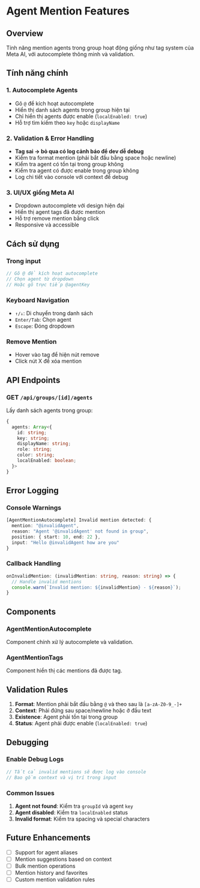 # Agent Mention Features

## Overview
Tính năng mention agents trong group hoạt động giống như tag system của Meta AI, với autocomplete thông minh và validation.

## Tính năng chính

### 1. Autocomplete Agents
- Gõ `@` để kích hoạt autocomplete
- Hiển thị danh sách agents trong group hiện tại
- Chỉ hiển thị agents được enable (`localEnabled: true`)
- Hỗ trợ tìm kiếm theo `key` hoặc `displayName`

### 2. Validation & Error Handling
- **Tag sai → bỏ qua có log cảnh báo để dev dễ debug**
- Kiểm tra format mention (phải bắt đầu bằng space hoặc newline)
- Kiểm tra agent có tồn tại trong group không
- Kiểm tra agent có được enable trong group không
- Log chi tiết vào console với context để debug

### 3. UI/UX giống Meta AI
- Dropdown autocomplete với design hiện đại
- Hiển thị agent tags đã được mention
- Hỗ trợ remove mention bằng click
- Responsive và accessible

## Cách sử dụng

### Trong input
```typescript
// Gõ @ để kích hoạt autocomplete
// Chọn agent từ dropdown
// Hoặc gõ trực tiếp @agentKey
```

### Keyboard Navigation
- `↑/↓`: Di chuyển trong danh sách
- `Enter/Tab`: Chọn agent
- `Escape`: Đóng dropdown

### Remove Mention
- Hover vào tag để hiện nút remove
- Click nút X để xóa mention

## API Endpoints

### GET `/api/groups/[id]/agents`
Lấy danh sách agents trong group:
```typescript
{
  agents: Array<{
    id: string;
    key: string;
    displayName: string;
    role: string;
    color: string;
    localEnabled: boolean;
  }>
}
```

## Error Logging

### Console Warnings
```typescript
[AgentMentionAutocomplete] Invalid mention detected: {
  mention: "@invalidAgent",
  reason: "Agent '@invalidAgent' not found in group",
  position: { start: 10, end: 22 },
  input: "Hello @invalidAgent how are you"
}
```

### Callback Handling
```typescript
onInvalidMention: (invalidMention: string, reason: string) => {
  // Handle invalid mentions
  console.warn(`Invalid mention: ${invalidMention} - ${reason}`);
}
```

## Components

### AgentMentionAutocomplete
Component chính xử lý autocomplete và validation.

### AgentMentionTags
Component hiển thị các mentions đã được tag.

## Validation Rules

1. **Format**: Mention phải bắt đầu bằng `@` và theo sau là `[a-zA-Z0-9_-]+`
2. **Context**: Phải đứng sau space/newline hoặc ở đầu text
3. **Existence**: Agent phải tồn tại trong group
4. **Status**: Agent phải được enable (`localEnabled: true`)

## Debugging

### Enable Debug Logs
```typescript
// Tất cả invalid mentions sẽ được log vào console
// Bao gồm context và vị trí trong input
```

### Common Issues
1. **Agent not found**: Kiểm tra `groupId` và agent `key`
2. **Agent disabled**: Kiểm tra `localEnabled` status
3. **Invalid format**: Kiểm tra spacing và special characters

## Future Enhancements

- [ ] Support for agent aliases
- [ ] Mention suggestions based on context
- [ ] Bulk mention operations
- [ ] Mention history and favorites
- [ ] Custom mention validation rules